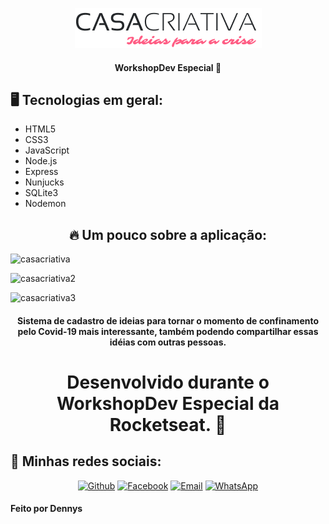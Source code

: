<p align="center">
  <img src="./public/logo.png" alt="Logo Casa Criativa"/>
</p>

<h4 align="center">WorkshopDev Especial 🚀</h4>

<h2>🖥 Tecnologias em geral:</h2>

  - HTML5
  - CSS3
  - JavaScript
  - Node.js
  - Express
  - Nunjucks
  - SQLite3
  - Nodemon
  
  
<h2 align="center">🔥  Um pouco sobre a aplicação:</h2>

![casacriativa](https://user-images.githubusercontent.com/62181023/84446547-1d5e4300-ac1c-11ea-8dd2-a36431a29f89.png)

![casacriativa2](https://user-images.githubusercontent.com/62181023/84446573-264f1480-ac1c-11ea-8041-55cff842bc79.png)

![casacriativa3](https://user-images.githubusercontent.com/62181023/84446583-2e0eb900-ac1c-11ea-990f-965647b35604.png)

<h4 align="center">Sistema de cadastro de ideias para tornar o momento
de confinamento pelo Covid-19 mais interessante, também podendo compartilhar essas idéias com outras pessoas.</h4>

<h1 align="center">Desenvolvido durante o WorkshopDev Especial da Rocketseat. 🚀</h1>

<h2>📱 Minhas redes sociais:</h2>

<p align="center">
   <a href="https://github.com/thallesyasmim" target="_blank" >
    <img alt="Github" src="https://img.shields.io/badge/Github--%23F8952D?style=social&logo=github"></a>
    
      
  <a href="https://www.facebook.com/thalles.gabriel.1690" target="_blank" >
    <img alt="Facebook" src="https://img.shields.io/badge/Facebook--%23F8952D?style=social&logo=facebook"></a>
    
    
  <a href="mailto:ithallesgabriel1307@gmail.com" target="_blank" >
    <img alt="Email" src="https://img.shields.io/badge/Email--%23F8952D?style=social&logo=gmail"></a> 
  
  <a href="https://api.whatsapp.com/send?phone=5511989352938" target="_blank" >
    <img alt="WhatsApp" src="https://img.shields.io/badge/Whatsapp--%23F8952D?style=social&logo=whatsapp"></a>
 </p>


<h4>Feito por Dennys</h4>




